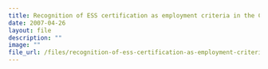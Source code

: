 ```yaml
---
title: Recognition of ESS certification as employment criteria in the Civil Service
date: 2007-04-26
layout: file
description: ""
image: ""
file_url: /files/recognition-of-ess-certification-as-employment-criteria-in-the-civil-service.pdf
---
```

